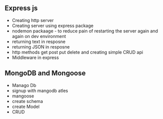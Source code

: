 ## Express js 

* Creating http server
* Creating server using express package
* nodemon packaage - to reduce pain of restarting the server again and again on dev environment
* returning text in resposne 
* returning JSON in resposne
* http methods get post put delete  and creating simple CRUD api 
* Middleware in express


## MongoDB and Mongoose

* Manago Db
* signup with mangodb atles 
* mangoose 
* create schema
* create Model
* CRUD
